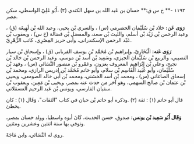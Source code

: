 ١١٩٢ -** خ س ق:** حسان بن عَبد الله بن سهل الكندي (٢) ،أَبُو عَلِيّ الواسطي، سكن مصر.

**رَوَى عَن:** خلاد بْن سُلَيْمان الحضرمي (س) ، والسري بْن يحيى، وعبد الله بْن لَهِيعَة (ق) ، وعبد الرحمن بْن زَيْد بْن أسلم، والليث بْن سعد، والمفضل بْن فضالة (خ س) ، ويعقوب بْن عَبْد الرحمن الإسكندراني، وأبي حريز المِصْرِي، كاتب الزُّهْرِيّ.

**رَوَى عَنه:** الْبُخَارِيّ، وإبراهيم بْن مُحَمَّد بْن يوسف الفريابي (ق) ، وإسحاق بْن سيار النصيبي، والربيع بْن سُلَيْمان الجيزي، وسَعِيد بْن أسد بْن موسى، وعبد الرحمن بْن خالد بْن نجيح، وعلي بْن إِبْرَاهِيم المعروف بعزون، وعَمْرو بْن منصور النَّسَائي (س) ، وفهد بْن سُلَيْمان، وأبو عُبَيد الْقَاسِم بْن سلام، وأبو حاتم مُحَمَّد بْن إدريس الرازي، ومحمد بْن إسحاق الصاغاني (س) ، ومحمد بْن أسد الخشني، ومحمد بْن أَبي خالد الصومعي، ويحيى بْن عثمان بْن صالح السهمي، وهو آخر من حدث عنه بمصر، ويحيى بْن مَعِين، ويعقوب بْن سفيان الفارسي، ويونس بْن عَبد الرحيم العسقلاني.

قال أبو حاتم (١) : ثقة (٢) .وذكره أبو حاتم بْن حبان في كتاب "الثقات"، وَقَال (١) : كان يخطئ.

**وَقَال أَبُو سَعِيد بْن يونس:** صدوق، حسن الحديث، كَانَ أبوه واسطيا، وولد حسان بمصر، وتوفي بها سنة اثنتين وعشرين ومئتين.

روى له النَّسَائي، وابن مَاجَهْ.